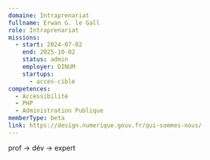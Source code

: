 ```yaml
---
domaine: Intraprenariat
fullname: Erwan G. le Gall
role: Intraprenariat
missions:
  - start: 2024-07-02
    end: 2025-10-02
    status: admin
    employer: DINUM
    startups:
      - acces-cible
competences:
  - Accessibilité
  - PHP
  - Administration Publique
memberType: beta
link: https://design.numerique.gouv.fr/qui-sommes-nous/
---
```

prof -> dév -> expert